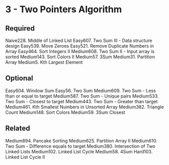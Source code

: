 # 3 - Two Pointers Algorithm

## Required

Naive228. Middle of Linked List
Easy607. Two Sum III - Data structure design
Easy539. Move Zeroes
Easy521. Remove Duplicate Numbers in Array
Easy464. Sort Integers II
Medium608. Two Sum II - Input array is sorted
Medium143. Sort Colors II
Medium57. 3Sum
Medium31. Partition Array
Medium5. Kth Largest Element

## Optional

Easy604. Window Sum
Easy56. Two Sum
Medium609. Two Sum - Less than or equal to target
Medium587. Two Sum - Unique pairs
Medium533. Two Sum - Closest to target
Medium443. Two Sum - Greater than target
Medium461. Kth Smallest Numbers in Unsorted Array
Medium382. Triangle Count
Medium148. Sort Colors
Medium59. 3Sum Closest

## Related

Medium894. Pancake Sorting
Medium625. Partition Array II
Medium610. Two Sum - Difference equals to target
Medium380. Intersection of Two Linked Lists
Medium102. Linked List Cycle
Medium58. 4Sum
Hard103. Linked List Cycle II
